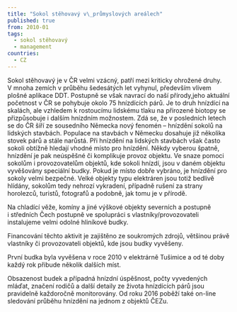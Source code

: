 ```yaml
---
title: "Sokol stěhovavý v\_průmyslových areálech"
published: true
from: 2010-01
tags:
  - sokol stěhovavý
  - management
countries:
  - CZ
---
```

Sokol stěhovavý je v ČR velmi vzácný, patří mezi kriticky ohrožené
druhy. V mnoha zemích v průběhu šedesátých let vyhynul, především vlivem
plošné aplikace DDT. Postupně se však navrací do naší přírody,jeho
aktuální početnost v ČR se pohybuje okolo 75 hnízdících párů. Je to druh
hnízdící na skalách, ale vzhledem k rostoucímu lidskému tlaku na
přirozené biotopy se přizpůsobuje i dalším hnízdním možnostem. Zdá se,
že v posledních letech se do ČR šíří ze sousedního Německa nový fenomén
– hnízdění sokolů na lidských stavbách. Populace na stavbách v Německu
dosahuje již několika stovek párů a stále narůstá. Při hnízdění na
lidských stavbách však často sokoli obtížně hledají vhodné místo pro
hnízdění. Někdy vyberou špatně, hnízdění je pak neúspěšné či komplikuje
provoz objektu. Ve snaze pomoci sokolům i provozovatelům objektů, kde
sokoli hnízdí, jsou v daném objektu vyvěšovány speciální budky. Pokud je
místo dobře vybráno, je hnízdění pro sokoly velmi bezpečné. Velké
objekty typu elektráren jsou totiž bedlivě hlídány, sokolům tedy nehrozí
vykradení, případně rušení za strany horolezců, turistů, fotografů
a podobně, jak tomu je v přírodě.

Na chladící věže, komíny a jiné výškové objekty severních a postupně
i středních Čech postupně ve spolupráci s vlastníky/provozovateli
instalujeme velmi odolné hliníkové budky.

Financování těchto aktivit je zajištěno ze soukromých zdrojů, většinou
právě vlastníky či provozovateli objektů, kde jsou budky vyvěšeny.

První budka byla vyvěšena v roce 2010 v elektrárně Tušimice a od té doby
každý rok přibude několik dalších míst.

Obsazenost budek a případná hnízdní úspěšnost, počty vyvedených mláďat,
značení rodičů a další detaily ze života hnízdících párů jsou pravidelně
každoročně monitorovány. Od roku 2016 poběží také on-line sledování
průběhu hnízdění na jednom z objektů ČEZu.
